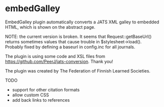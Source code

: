 # embedGalley
EmbedGalley plugin automatically converts a JATS XML galley to embedded HTML, which is shown on the abstract page.


NOTE: the current version is broken. It seems that Request::getBaseUrl() returns sometimes values that cause trouble in $stylesheet->load(). Probably fixed by defining a baseurl in config.inc for all journals.

The plugin is using some code and XSL files from https://github.com/PeerJ/jats-conversion. Thank you!

The plugin was created by The Federation of Finnish Learned Societies.

TODO
- support for other citation formats
- allow custom CSS
- add back links to references

